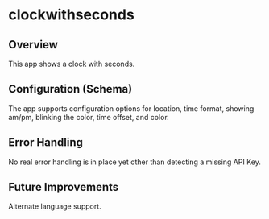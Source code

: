 # clockwithseconds

## Overview
This app shows a clock with seconds.

## Configuration (Schema)
The app supports configuration options for location, time format, showing am/pm, blinking the color, time offset, and color.

## Error Handling
No real error handling is in place yet other than detecting a missing API Key.

## Future Improvements
Alternate language support.
